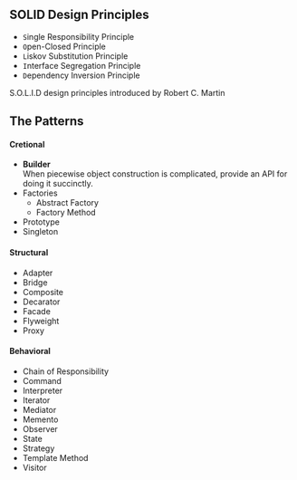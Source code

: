 ## SOLID Design Principles
 
- `S`ingle Responsibility Principle
- `O`pen-Closed Principle
- `L`iskov Substitution Principle
- `I`nterface Segregation Principle
- `D`ependency Inversion Principle

S.O.L.I.D design principles introduced by Robert C. Martin

## The Patterns 
#### Cretional
- **Builder** <br> When piecewise object construction is complicated, provide an API for doing it succinctly.
- Factories
    - Abstract Factory
    - Factory Method
- Prototype
- Singleton

#### Structural
- Adapter
- Bridge
- Composite
- Decarator
- Facade
- Flyweight
- Proxy

#### Behavioral
- Chain of Responsibility
- Command
- Interpreter
- Iterator
- Mediator
- Memento
- Observer
- State
- Strategy
- Template Method
- Visitor


